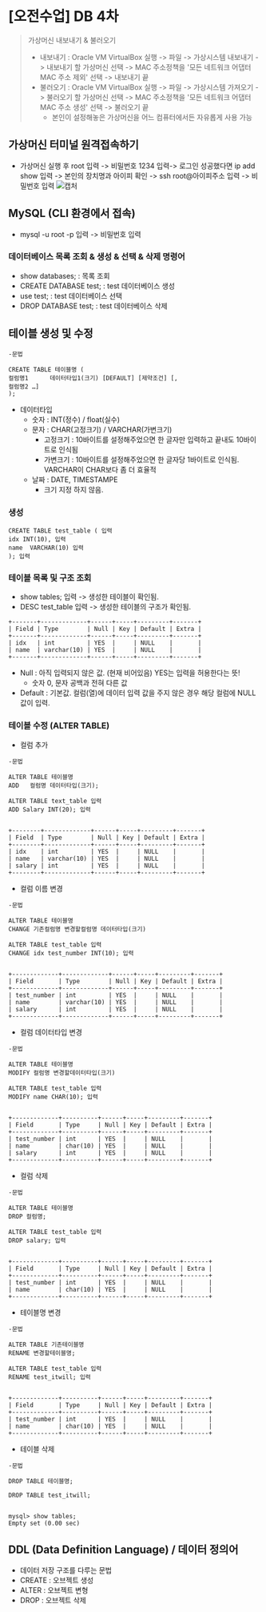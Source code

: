 # [오전수업] DB 4차

> 가상머신 내보내기 & 불러오기
> - 내보내기 : Oracle VM VirtualBox 실행 -> 파일 -> 가상시스템 내보내기 -> 내보내기 할 가상머신 선택 -> MAC 주소정책을 '모든 네트워크 어댑터 MAC 주소 제외' 선택 -> 내보내기 끝
> - 불러오기 : Oracle VM VirtualBox 실행 -> 파일 -> 가상시스템 가져오기 -> 불러오기 할 가상머신 선택 -> MAC 주소정책을 '모든 네트워크 어댑터 MAC 주소 생성' 선택 -> 불러오기 끝
>   - 본인이 설정해놓은 가상머신을 어느 컴퓨터에서든 자유롭게 사용 가능


## 가상머신 터미널 원격접속하기
- 가상머신 실행 후 root 입력 -> 비밀번호 1234 입력-> 로그인 성공했다면 ip add show 입력 -> 본인의 장치명과 아이피 확인 -> ssh root@아이피주소 입력 -> 비밀번호 입력
![캡처](https://user-images.githubusercontent.com/95197594/152708890-ee36e657-6bf3-479f-bf06-999056c93b54.PNG)

## MySQL (CLI 환경에서 접속)
- mysql -u root -p 입력 -> 비밀번호 입력

### 데이터베이스 목록 조회 & 생성 & 선택 & 삭제 명령어
- show databases; : 목록 조회
- CREATE DATABASE test; : test 데이터베이스 생성
- use test; : test 데이터베이스 선택
- DROP DATABASE test; : test 데이터베이스 삭제

## 테이블 생성 및 수정
```
-문법

CREATE TABLE 테이블명 (
컬럼명1      데이터타입1(크기) [DEFAULT] [제약조건] [,
컬럼명2 …]
);
```
- 데이터타입
  - 숫자 : INT(정수) / float(실수) 
  - 문자 : CHAR(고정크기) / VARCHAR(가변크기)
    - 고정크기 : 10바이트를 설정해주었으면 한 글자만 입력하고 끝내도 10바이트로 인식됨
    - 가변크기 : 10바이트를 설정해주었으면 한 글자당 1바이트로 인식됨. VARCHAR이 CHAR보다 좀 더 효율적 
  - 날짜 : DATE, TIMESTAMPE 
    - 크기 지정 하지 않음. 

### 생성
```
CREATE TABLE test_table ( 입력
idx INT(10), 입력
name  VARCHAR(10) 입력
); 입력
```
### 테이블 목록 및 구조 조회
- show tables; 입력 -> 생성한 테이블이 확인됨.
- DESC test_table 입력 -> 생성한 테이블의 구조가 확인됨.
```
+-------+-------------+------+-----+---------+-------+
| Field | Type        | Null | Key | Default | Extra |
+-------+-------------+------+-----+---------+-------+
| idx   | int         | YES  |     | NULL    |       |
| name  | varchar(10) | YES  |     | NULL    |       |
+-------+-------------+------+-----+---------+-------+
```
- Null : 아직 입력되지 않은 값. (현재 비어있음) YES는 입력을 허용한다는 뜻!
  - 숫자 0, 문자 공백과 전혀 다른 값
- Default : 기본값. 컬럼(열)에 데이터 입력 값을 주지 않은 경우 해당 컬럼에 NULL값이 입력.

### 테이블 수정 (ALTER TABLE)
- 컬럼 추가
```
-문법

ALTER TABLE 테이블명
ADD   컬럼명 데이터타입(크기);
```
```
ALTER TABLE text_table 입력
ADD Salary INT(20); 입력


+--------+-------------+------+-----+---------+-------+
| Field  | Type        | Null | Key | Default | Extra |
+--------+-------------+------+-----+---------+-------+
| idx    | int         | YES  |     | NULL    |       |
| name   | varchar(10) | YES  |     | NULL    |       |
| salary | int         | YES  |     | NULL    |       |
+--------+-------------+------+-----+---------+-------+
```
- 컬럼 이름 변경
```
-문법

ALTER TABLE 테이블명
CHANGE 기존컬럼명 변경할컬럼명 데이터타입(크기)
```
```
ALTER TABLE test_table 입력
CHANGE idx test_number INT(10); 입력


+-------------+-------------+------+-----+---------+-------+
| Field       | Type        | Null | Key | Default | Extra |
+-------------+-------------+------+-----+---------+-------+
| test_number | int         | YES  |     | NULL    |       |
| name        | varchar(10) | YES  |     | NULL    |       |
| salary      | int         | YES  |     | NULL    |       |
+-------------+-------------+------+-----+---------+-------+
```
- 컬럼 데이터타입 변경
```
-문법

ALTER TABLE 테이블명
MODIFY 컬럼명 변경할데이터타입(크기)
```
```
ALTER TABLE test_table 입력
MODIFY name CHAR(10); 입력


+-------------+----------+------+-----+---------+-------+
| Field       | Type     | Null | Key | Default | Extra |
+-------------+----------+------+-----+---------+-------+
| test_number | int      | YES  |     | NULL    |       |
| name        | char(10) | YES  |     | NULL    |       |
| salary      | int      | YES  |     | NULL    |       |
+-------------+----------+------+-----+---------+-------+
```
- 컬럼 삭제
```
-문법

ALTER TABLE 테이블명
DROP 컬럼명;
```
```
ALTER TABLE test_table 입력
DROP salary; 입력


+-------------+----------+------+-----+---------+-------+
| Field       | Type     | Null | Key | Default | Extra |
+-------------+----------+------+-----+---------+-------+
| test_number | int      | YES  |     | NULL    |       |
| name        | char(10) | YES  |     | NULL    |       |
+-------------+----------+------+-----+---------+-------+
```
- 테이블명 변경
```
-문법

ALTER TABLE 기존테이블명
RENAME 변경할테이블명;
```
```
ALTER TABLE test_table 입력
RENAME test_itwill; 입력


+-------------+----------+------+-----+---------+-------+
| Field       | Type     | Null | Key | Default | Extra |
+-------------+----------+------+-----+---------+-------+
| test_number | int      | YES  |     | NULL    |       |
| name        | char(10) | YES  |     | NULL    |       |
+-------------+----------+------+-----+---------+-------+
```
- 테이블 삭제
```
-문법

DROP TABLE 테이블명;
```
```
DROP TABLE test_itwill;


mysql> show tables;
Empty set (0.00 sec)
```

## DDL (Data Definition Language) / 데이터 정의어
- 데이터 저장 구조를 다루는 문법
- CREATE : 오브젝트 생성
- ALTER : 오브젝트 변형
- DROP : 오브젝트 삭제




   
